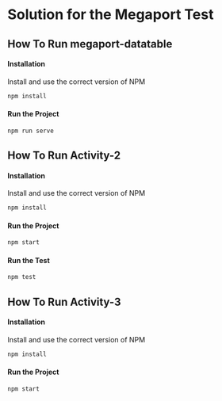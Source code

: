 # Solution for the Megaport Test

## How To Run megaport-datatable

#### Installation

Install and use the correct version of NPM

```sh
npm install
```

#### Run the Project

```sh
npm run serve
```

## How To Run Activity-2

#### Installation

Install and use the correct version of NPM

```sh
npm install
```

#### Run the Project

```sh
npm start
```

#### Run the Test

```sh
npm test
```

## How To Run Activity-3

#### Installation

Install and use the correct version of NPM

```sh
npm install
```

#### Run the Project

```sh
npm start
```
